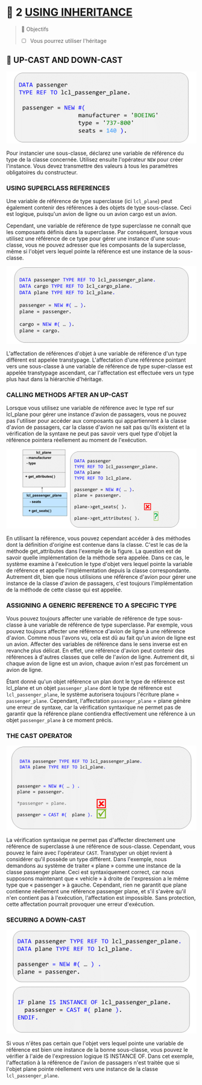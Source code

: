 # 🌸 2 [USING INHERITANCE](https://learning.sap.com/learning-journeys/acquire-core-abap-skills/using-inheritance_e8db2ae2-5d5d-4848-8534-ea9fa00f4f3c)

> 🌺 Objectifs
>
> - [ ] Vous pourrez utiliser l'héritage

## 🌸 UP-CAST AND DOWN-CAST

![](./assets/UsingInheritance_001.png)

Pour instancier une sous-classe, déclarez une variable de référence du type de la classe concernée. Utilisez ensuite l'opérateur `NEW` pour créer l'instance. Vous devez transmettre des valeurs à tous les paramètres obligatoires du constructeur.

### USING SUPERCLASS REFERENCES

Une variable de référence de type superclasse (ici `lcl_plane`) peut également contenir des références à des objets de type sous-classe. Ceci est logique, puisqu'un avion de ligne ou un avion cargo est un avion.

Cependant, une variable de référence de type superclasse ne connaît que les composants définis dans la superclasse. Par conséquent, lorsque vous utilisez une référence de ce type pour gérer une instance d'une sous-classe, vous ne pouvez adresser que les composants de la superclasse, même si l'objet vers lequel pointe la référence est une instance de la sous-classe.

![](./assets/UsingInheritance_002.png)

L'affectation de références d'objet à une variable de référence d'un type différent est appelée transtypage. L'affectation d'une référence pointant vers une sous-classe à une variable de référence de type super-classe est appelée transtypage ascendant, car l'affectation est effectuée vers un type plus haut dans la hiérarchie d'héritage.

### CALLING METHODS AFTER AN UP-CAST

Lorsque vous utilisez une variable de référence avec le type ref sur lcl_plane pour gérer une instance d'avion de passagers, vous ne pouvez pas l'utiliser pour accéder aux composants qui appartiennent à la classe d'avion de passagers, car la classe d'avion ne sait pas qu'ils existent et la vérification de la syntaxe ne peut pas savoir vers quel type d'objet la référence pointera réellement au moment de l'exécution.

![](./assets/UsingInheritance_003.png)

En utilisant la référence, vous pouvez cependant accéder à des méthodes dont la définition d'origine est contenue dans la classe. C'est le cas de la méthode get_attributes dans l'exemple de la figure. La question est de savoir quelle implémentation de la méthode sera appelée. Dans ce cas, le système examine à l'exécution le type d'objet vers lequel pointe la variable de référence et appelle l'implémentation depuis la classe correspondante. Autrement dit, bien que nous utilisions une référence d'avion pour gérer une instance de la classe d'avion de passagers, c'est toujours l'implémentation de la méthode de cette classe qui est appelée.

### ASSIGNING A GENERIC REFERENCE TO A SPECIFIC TYPE

Vous pouvez toujours affecter une variable de référence de type sous-classe à une variable de référence de type superclasse. Par exemple, vous pouvez toujours affecter une référence d'avion de ligne à une référence d'avion. Comme nous l'avons vu, cela est dû au fait qu'un avion de ligne est un avion. Affecter des variables de référence dans le sens inverse est en revanche plus délicat. En effet, une référence d'avion peut contenir des références à d'autres classes que celle de l'avion de ligne. Autrement dit, si chaque avion de ligne est un avion, chaque avion n'est pas forcément un avion de ligne.

Étant donné qu'un objet référence un plan dont le type de référence est lcl_plane et un objet `passenger_plane` dont le type de référence est `lcl_passenger_plane`, le système autorisera toujours l'écriture plane = `passenger_plane`. Cependant, l'affectation `passenger_plane` = plane génère une erreur de syntaxe, car la vérification syntaxique ne permet pas de garantir que la référence plane contiendra effectivement une référence à un objet `passenger_plane` à ce moment précis.

### THE CAST OPERATOR

![](./assets/UsingInheritance_005.png)

La vérification syntaxique ne permet pas d'affecter directement une référence de superclasse à une référence de sous-classe. Cependant, vous pouvez le faire avec l'opérateur `CAST`. Transtyper un objet revient à considérer qu'il possède un type différent. Dans l'exemple, nous demandons au système de traiter « plane » comme une instance de la classe passenger plane. Ceci est syntaxiquement correct, car nous supposons maintenant que « vehicle » à droite de l'expression a le même type que « passenger » à gauche. Cependant, rien ne garantit que plane contienne réellement une référence passenger plane, et s'il s'avère qu'il n'en contient pas à l'exécution, l'affectation est impossible. Sans protection, cette affectation pourrait provoquer une erreur d'exécution.

### SECURING A DOWN-CAST

![](./assets/UsingInheritance_006.png)

Si vous n'êtes pas certain que l'objet vers lequel pointe une variable de référence est bien une instance de la bonne sous-classe, vous pouvez le vérifier à l'aide de l'expression logique IS INSTANCE OF. Dans cet exemple, l'affectation à la référence de l'avion de passagers n'est traitée que si l'objet plane pointe réellement vers une instance de la classe `lcl_passenger_plane`.
